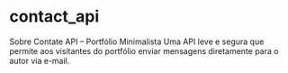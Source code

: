 # contact_api
Sobre Contate API – Portfólio Minimalista Uma API leve e segura que permite aos visitantes do portfólio enviar mensagens diretamente para o autor via e-mail.
